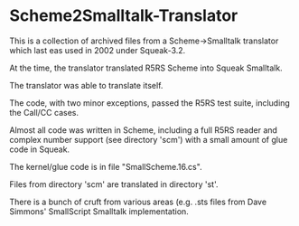 # Scheme2Smalltalk-Translator

This is a collection of archived files from a Scheme->Smalltalk translator which last eas used in 2002 under Squeak-3.2.

At the time, the translator translated R5RS Scheme into Squeak Smalltalk.

The translator was able to translate itself.

The code, with two minor exceptions, passed the R5RS test suite, including the Call/CC cases.

Almost all code was written in Scheme, including a full R5RS reader and complex number support (see directory 'scm') with a small amount of glue code in Squeak.

The kernel/glue code is in file "SmallScheme.16.cs".

Files from directory 'scm' are translated in directory 'st'.

There is a bunch of cruft from various areas (e.g. .sts files from Dave Simmons' SmallScript Smalltalk implementation.

